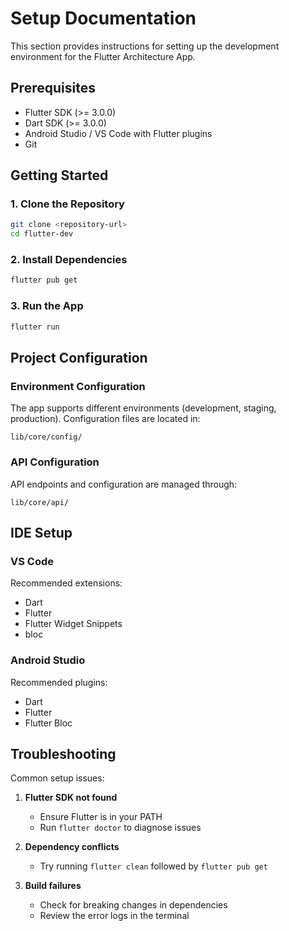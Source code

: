 # Setup Documentation

This section provides instructions for setting up the development environment for the Flutter Architecture App.

## Prerequisites

- Flutter SDK (>= 3.0.0)
- Dart SDK (>= 3.0.0)
- Android Studio / VS Code with Flutter plugins
- Git

## Getting Started

### 1. Clone the Repository

```bash
git clone <repository-url>
cd flutter-dev
```

### 2. Install Dependencies

```bash
flutter pub get
```

### 3. Run the App

```bash
flutter run
```

## Project Configuration

### Environment Configuration

The app supports different environments (development, staging, production). Configuration files are located in:

```
lib/core/config/
```

### API Configuration

API endpoints and configuration are managed through:

```
lib/core/api/
```

## IDE Setup

### VS Code

Recommended extensions:
- Dart
- Flutter
- Flutter Widget Snippets
- bloc

### Android Studio

Recommended plugins:
- Dart
- Flutter
- Flutter Bloc

## Troubleshooting

Common setup issues:

1. **Flutter SDK not found**
   - Ensure Flutter is in your PATH
   - Run `flutter doctor` to diagnose issues

2. **Dependency conflicts**
   - Try running `flutter clean` followed by `flutter pub get`

3. **Build failures**
   - Check for breaking changes in dependencies
   - Review the error logs in the terminal
